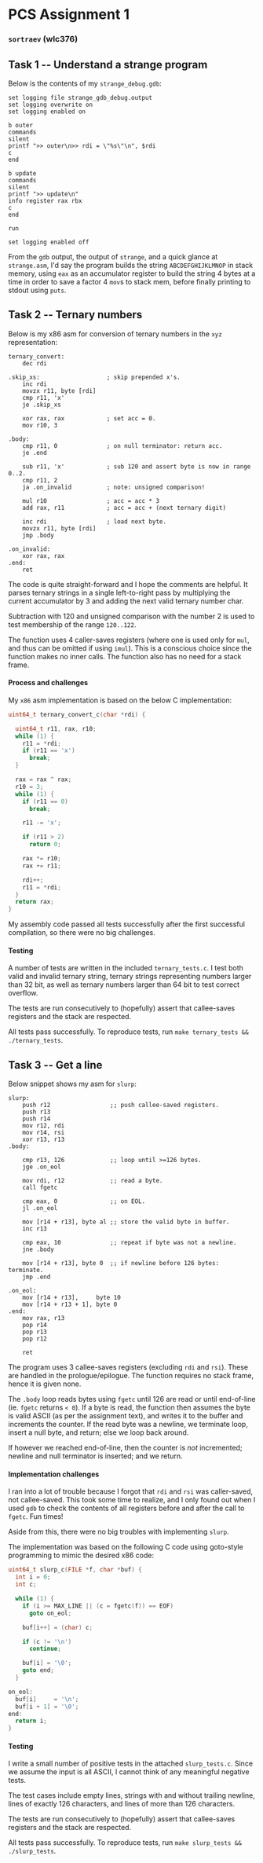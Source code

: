 # PCS Assignment 1

### `sortraev` (wlc376)


## Task 1 -- Understand a strange program

Below is the contents of my `strange_debug.gdb`:

```gdb
set logging file strange_gdb_debug.output
set logging overwrite on
set logging enabled on

b outer
commands
silent
printf ">> outer\n>> rdi = \"%s\"\n", $rdi
c
end

b update
commands
silent
printf ">> update\n"
info register rax rbx
c
end

run

set logging enabled off
```

From the `gdb` output, the output of `strange`, and a quick glance at
`strange.asm`, I'd say the program builds the string `ABCDEFGHIJKLMNOP` in
stack memory, using `eax` as an accumulator register to build the string 4 bytes
at a time in order to save a factor 4 `mov`s to stack mem, before finally
printing to stdout using `puts`.

## Task 2 -- Ternary numbers

Below is my x86 asm for conversion of ternary numbers in the `xyz`
representation:

```x86asm
ternary_convert:
    dec rdi

.skip_xs:                   ; skip prepended x's.
    inc rdi
    movzx r11, byte [rdi]
    cmp r11, 'x'
    je .skip_xs

    xor rax, rax            ; set acc = 0.
    mov r10, 3

.body:
    cmp r11, 0              ; on null terminator: return acc.
    je .end

    sub r11, 'x'            ; sub 120 and assert byte is now in range 0..2.
    cmp r11, 2
    ja .on_invalid          ; note: unsigned comparison!

    mul r10                 ; acc = acc * 3
    add rax, r11            ; acc = acc + (next ternary digit)

    inc rdi                 ; load next byte.
    movzx r11, byte [rdi]
    jmp .body

.on_invalid:
    xor rax, rax
.end:
    ret
```

The code is quite straight-forward and I hope the comments are helpful. It
parses ternary strings in a single left-to-right pass by multiplying the current
accumulator by 3 and adding the next valid ternary number char.

Subtraction with 120 and unsigned comparison with the number 2 is used to test
membership of the range `120..122`.

The function uses 4 caller-saves registers (where one is used only for `mul`,
and thus can be omitted if using `imul`). This is a conscious choice since the
function makes no inner calls. The function also has no need for a stack frame.

#### Process and challenges

My `x86` asm implementation is based on the below C implementation:

```c
uint64_t ternary_convert_c(char *rdi) {

  uint64_t r11, rax, r10;
  while (1) {
    r11 = *rdi;
    if (r11 == 'x')
      break;
  }

  rax = rax ^ rax;
  r10 = 3;
  while (1) {
    if (r11 == 0)
      break;

    r11 -= 'x';

    if (r11 > 2)
      return 0;

    rax *= r10;
    rax += r11;

    rdi++;
    r11 = *rdi;
  }
  return rax;
}
```

My assembly code passed all tests successfully after the first successful
compilation, so there were no big challenges.

#### Testing

A number of tests are written in the included `ternary_tests.c`. I test both
valid and invalid ternary string, ternary strings representing numbers larger
than 32 bit, as well as ternary numbers larger than 64 bit to test correct
overflow.

The tests are run consecutively to (hopefully) assert that callee-saves
registers and the stack are respected.

All tests pass successfully. To reproduce tests, run `make ternary_tests &&
./ternary_tests`.

## Task 3 -- Get a line

Below snippet shows my asm for `slurp`:

```x86asm
slurp:
    push r12                 ;; push callee-saved registers.
    push r13
    push r14
    mov r12, rdi
    mov r14, rsi
    xor r13, r13
.body:

    cmp r13, 126             ;; loop until >=126 bytes.
    jge .on_eol

    mov rdi, r12             ;; read a byte.
    call fgetc

    cmp eax, 0               ;; on EOL.
    jl .on_eol

    mov [r14 + r13], byte al ;; store the valid byte in buffer.
    inc r13

    cmp eax, 10              ;; repeat if byte was not a newline.
    jne .body

    mov [r14 + r13], byte 0  ;; if newline before 126 bytes: terminate.
    jmp .end

.on_eol:
    mov [r14 + r13],     byte 10
    mov [r14 + r13 + 1], byte 0
.end:
    mov rax, r13
    pop r14
    pop r13
    pop r12

    ret
```

The program uses 3 callee-saves registers (excluding `rdi` and `rsi`). These
are handled in the prologue/epilogue. The function requires no stack frame,
hence it is given none.

The `.body` loop reads bytes using `fgetc` until 126 are read or until
end-of-line (ie. `fgetc` returns `< 0`). If a byte is read, the function then
assumes the byte is valid ASCII (as per the assignment text), and writes it to
the buffer and increments the counter. If the read byte was a newline, we
terminate loop, insert a null byte, and return; else we loop back around.

If however we reached end-of-line, then the counter is *not* incremented; newline
and null terminator is inserted; and we return.

#### Implementation challenges

I ran into a lot of trouble because I forgot that `rdi` and `rsi` was
caller-saved, not callee-saved. This took some time to realize, and I only found
out when I used `gdb` to check the contents of all registers before and after
the call to `fgetc`. Fun times!

Aside from this, there were no big troubles with implementing `slurp`.

The implementation was based on the following C code using goto-style
programming to mimic the desired x86 code:

```c
uint64_t slurp_c(FILE *f, char *buf) {
  int i = 0;
  int c;

  while (1) {
    if (i >= MAX_LINE || (c = fgetc(f)) == EOF)
      goto on_eol;

    buf[i++] = (char) c;

    if (c != '\n')
      continue;

    buf[i] = '\0';
    goto end;
  }

on_eol:
  buf[i]     = '\n';
  buf[i + 1] = '\0';
end:
  return i;
}
```

#### Testing

I write a small number of positive tests in the attached `slurp_tests.c`. Since
we assume the input is all ASCII, I cannot think of any meaningful negative
tests.

The test cases include empty lines, strings with and without trailing newline,
lines of exactly 126 characters, and lines of more than 126 characters.

The tests are run consecutively to (hopefully) assert that callee-saves
registers and the stack are respected.

All tests pass successfully. To reproduce tests, run `make slurp_tests &&
./slurp_tests`.
